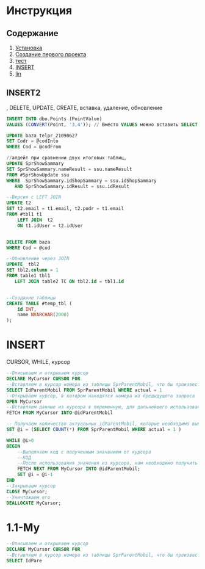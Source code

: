 Инструкция
========================
Содержание
-------------------------
1. [Установка](https://github.com/alexma7/SQL/wiki/INSERT,-DELETE,-UPDATE,-CREATE,-%D0%B2%D1%81%D1%82%D0%B0%D0%B2%D0%BA%D0%B0,-%D1%83%D0%B4%D0%B0%D0%BB%D0%B5%D0%BD%D0%B8%D0%B5,-%D0%BE%D0%B1%D0%BD%D0%BE%D0%B2%D0%BB%D0%B5%D0%BD%D0%B8%D0%B5)
2. [Создание первого проекта](#Создание-первого-проекта)
3. [тест](test)
4. [INSERT](#INSERT) 
5. [lin](#1.1-My)

## INSERT2
, DELETE, UPDATE, CREATE, вставка, удаление, обновление
```SQL
INSERT INTO dbo.Points (PointValue) 
VALUES (CONVERT(Point, '3,4')); // Вместо VALUES можно вставить SELECT

UPDATE baza_telpr_21090627
SET Codr = @codInto
WHERE Cod = @codFrom

//апдейт при сравнении двух итоговых таблиц, 	
UPDATE SprShowSammary 
SET SprShowSammary.nameResult = ssu.nameResult
FROM #SprShowUpdate ssu
WHERE  SprShowSammary.idShopSammary = ssu.idShopSammary 
   AND SprShowSammary.idResult = ssu.idResult 

--Версия с LEFT JOIN 
UPDATE t2
SET t2.email = t1.email, t2.podr = t1.email 
FROM #tbl1 t1
    LEFT JOIN  t2
	ON t1.idUser = t2.idUser


DELETE FROM baza
WHERE Cod = @cod

--Обновление через JOIN
UPDATE  tbl2
SET tbl2.column = 1
FROM table1 tbl1
   LEFT JOIN table2 TC ON tbl2.id = tbl1.id


--Создание таблицы
CREATE TABLE #temp_tbl (
    id INT,
    name NVARCHAR(2000)
);
```

# INSERT
 CURSOR, WHILE, курсор
```SQL
--Описываем и открываем курсор
DECLARE MyCursor CURSOR FOR
--Вставляем в курсор номера из таблицы SprParentMobil, что бы произвести их перечисление в последующих операциях
SELECT IdParentMobil FROM SprParentMobil WHERE actual = 1
--Открываем курсор, в котором находятся номера из предыдущего запроса
OPEN MyCursor
--Вставляем данные из курсора в переменную, для дальнейшего использования
FETCH FROM MyCursor INTO @idParentMobil

-- Получаем количество актуальных idParentMobil, которые необходимо выгружать
SET @i = (SELECT COUNT(*) FROM SprParentMobil WHERE actual = 1 )  

WHILE @i>0
BEGIN
	--Выполняем код с полученным значением от курсора
	--КОД
	--После использования значения из курсора, нам необходимо получить следующее, для этого используется следующая строка
	FETCH NEXT FROM MyCursor INTO @idParentMobil;
	SET @i = @i-1
END
--Закрываем курсор
CLOSE MyCursor; 
--Уничтожаем его
DEALLOCATE MyCursor;
```



# 1.1-My
```SQL
--Описываем и открываем курсор
DECLARE MyCursor CURSOR FOR
--Вставляем в курсор номера из таблицы SprParentMobil, что бы произвести их перечисление в последующих операциях
SELECT IdPare
```
